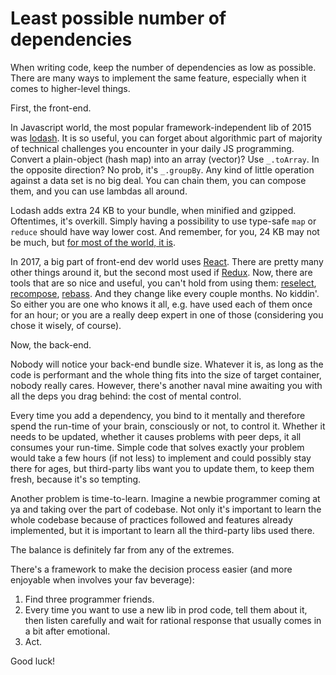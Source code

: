 # Least possible number of dependencies

When writing code, keep the number of dependencies as low as possible. There are many ways to implement the same feature, especially when it comes to higher-level things.

First, the front-end.

In Javascript world, the most popular framework-independent lib of 2015 was [lodash](https://github.com/lodash/lodash). It is so useful, you can forget about algorithmic part of majority of technical challenges you encounter in your daily JS programming. Convert a plain-object (hash map) into an array (vector)? Use `_.toArray`. In the opposite direction? No prob, it's `_.groupBy`. Any kind of little operation against a data set is no big deal. You can chain them, you can compose them, and you can use lambdas all around.

Lodash adds extra 24 KB to your bundle, when minified and gzipped. Oftentimes, it's overkill. Simply having a possibility to use type-safe `map` or `reduce` should have way lower cost. And remember, for you, 24 KB may not be much, but [for most of the world, it is](https://danluu.com/web-bloat/).

In 2017, a big part of front-end dev world uses [React](https://github.com/facebook/react). There are pretty many other things around it, but the second most used if [Redux](https://github.com/reactjs/redux). Now, there are tools that are so nice and useful, you can't hold from using them: [reselect](https://github.com/reactjs/reselect), [recompose](https://github.com/acdlite/recompose), [rebass](https://github.com/jxnblk/rebass). And they change like every couple months. No kiddin'. So either you are one who knows it all, e.g. have used each of them once for an hour; or you are a really deep expert in one of those (considering you chose it wisely, of course).

Now, the back-end.

Nobody will notice your back-end bundle size. Whatever it is, as long as the code is performant and the whole thing fits into the size of target container, nobody really cares. However, there's another naval mine awaiting you with all the deps you drag behind: the cost of mental control.

Every time you add a dependency, you bind to it mentally and therefore spend the run-time of your brain, consciously or not, to control it. Whether it needs to be updated, whether it causes problems with peer deps, it all consumes your run-time. Simple code that solves exactly your problem would take a few hours (if not less) to implement and could possibly stay there for ages, but third-party libs want you to update them, to keep them fresh, because it's so tempting.

Another problem is time-to-learn. Imagine a newbie programmer coming at ya and taking over the part of codebase. Not only it's important to learn the whole codebase because of practices followed and features already implemented, but it is important to learn all the third-party libs used there.

The balance is definitely far from any of the extremes.

There's a framework to make the decision process easier (and more enjoyable when involves your fav beverage):

1. Find three programmer friends.
1. Every time you want to use a new lib in prod code, tell them about it, then listen carefully and wait for rational response that usually comes in a bit after emotional.
1. Act.

Good luck!
